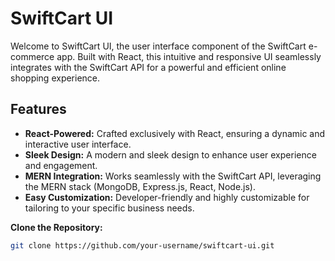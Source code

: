 # SwiftCart UI

Welcome to SwiftCart UI, the user interface component of the SwiftCart e-commerce app. Built with React, this intuitive and responsive UI seamlessly integrates with the SwiftCart API for a powerful and efficient online shopping experience.

## Features

- **React-Powered:** Crafted exclusively with React, ensuring a dynamic and interactive user interface.
- **Sleek Design:** A modern and sleek design to enhance user experience and engagement.
- **MERN Integration:** Works seamlessly with the SwiftCart API, leveraging the MERN stack (MongoDB, Express.js, React, Node.js).
- **Easy Customization:** Developer-friendly and highly customizable for tailoring to your specific business needs.


**Clone the Repository:**
   ```bash
   git clone https://github.com/your-username/swiftcart-ui.git
